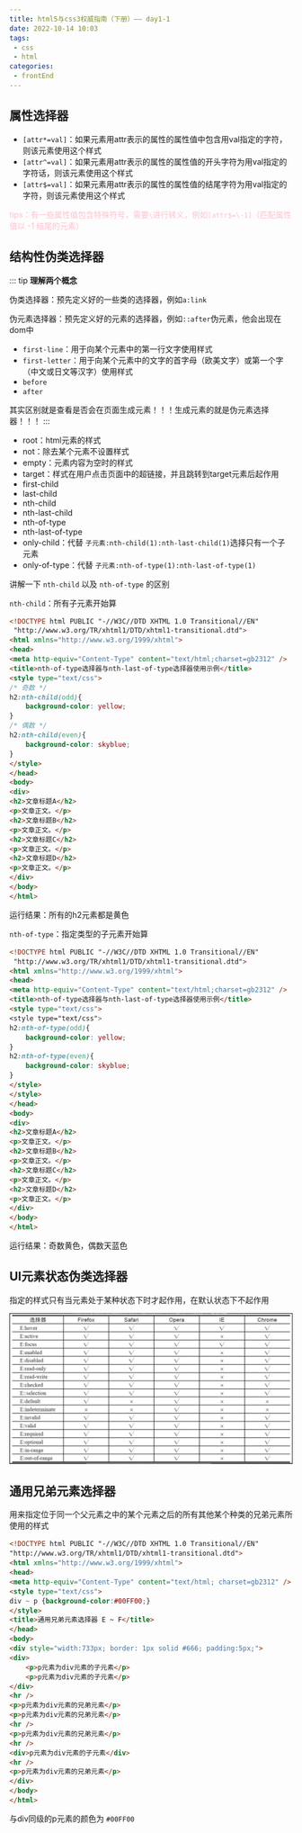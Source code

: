 ```yaml
---
title: html5与css3权威指南（下册）—— day1-1
date: 2022-10-14 10:03
tags: 
 - css
 - html 
categories: 
 - frontEnd
---
```


## 属性选择器

* `[attr*=val]`：如果元素用attr表示的属性的属性值中包含用val指定的字符，则该元素使用这个样式
* `[attr^=val]`：如果元素用attr表示的属性的属性值的开头字符为用val指定的字符话，则该元素使用这个样式
* `[attr$=val]`：如果元素用attr表示的属性的属性值的结尾字符为用val指定的字符，则该元素使用这个样式

<span style="color: pink;">tips：有一些属性值包含特殊符号，需要`\`进行转义，例如`[attr$=\-1]`（匹配属性值以 -1 结尾的元素）</span>

## 结构性伪类选择器

::: tip
**理解两个概念**

伪类选择器：预先定义好的一些类的选择器，例如`a:link`

伪元素选择器：预先定义好的元素的选择器，例如`::after`伪元素，他会出现在dom中

* `first-line`：用于向某个元素中的第一行文字使用样式
* `first-letter`：用于向某个元素中的文字的首字母（欧美文字）或第一个字（中文或日文等汉字）使用样式
* `before`
* `after`

其实区别就是查看是否会在页面生成元素！！！生成元素的就是伪元素选择器！！！
:::

* root：html元素的样式
* not：除去某个元素不设置样式
* empty：元素内容为空时的样式
* target：样式在用户点击页面中的超链接，并且跳转到target元素后起作用
* first-child
* last-child
* nth-child
* nth-last-child
* nth-of-type
* nth-last-of-type
* only-child：代替 `子元素:nth-child(1):nth-last-child(1)`选择只有一个子元素
* only-of-type：代替 `子元素:nth-of-type(1):nth-last-of-type(1)`

讲解一下 `nth-child` 以及 `nth-of-type` 的区别

`nth-child`：所有子元素开始算

```html
<!DOCTYPE html PUBLIC "-//W3C//DTD XHTML 1.0 Transitional//EN"
 "http://www.w3.org/TR/xhtml1/DTD/xhtml1-transitional.dtd">
<html xmlns="http://www.w3.org/1999/xhtml">
<head>
<meta http-equiv="Content-Type" content="text/html;charset=gb2312" />
<title>nth-of-type选择器与nth-last-of-type选择器使用示例</title>
<style type="text/css">
/* 奇数 */
h2:nth-child(odd){
    background-color: yellow;
}
/* 偶数 */
h2:nth-child(even){
    background-color: skyblue;
}
</style>
</head>
<body>
<div>
<h2>文章标题A</h2>
<p>文章正文。</p>
<h2>文章标题B</h2>
<p>文章正文。</p>
<h2>文章标题C</h2>
<p>文章正文。</p>
<h2>文章标题D</h2>
<p>文章正文。</p>
</div>
</body>
</html>
```

运行结果：所有的h2元素都是黄色

`nth-of-type`：指定类型的子元素开始算

```html
<!DOCTYPE html PUBLIC "-//W3C//DTD XHTML 1.0 Transitional//EN"
 "http://www.w3.org/TR/xhtml1/DTD/xhtml1-transitional.dtd">
<html xmlns="http://www.w3.org/1999/xhtml">
<head>
<meta http-equiv="Content-Type" content="text/html;charset=gb2312" />
<title>nth-of-type选择器与nth-last-of-type选择器使用示例</title>
<style type="text/css">
<style type="text/css">
h2:nth-of-type(odd){
    background-color: yellow;
}
h2:nth-of-type(even){
    background-color: skyblue;
}
</style>
</style>
</head>
<body>
<div>
<h2>文章标题A</h2>
<p>文章正文。</p>
<h2>文章标题B</h2>
<p>文章正文。</p>
<h2>文章标题C</h2>
<p>文章正文。</p>
<h2>文章标题D</h2>
<p>文章正文。</p>
</div>
</body>
</html>
```

运行结果：奇数黄色，偶数天蓝色

## UI元素状态伪类选择器

指定的样式只有当元素处于某种状态下时才起作用，在默认状态下不起作用

![ui状态伪类选择器](./2022-10-14-11-19-13.png)

## 通用兄弟元素选择器

用来指定位于同一个父元素之中的某个元素之后的所有其他某个种类的兄弟元素所使用的样式

```html
<!DOCTYPE html PUBLIC "-//W3C//DTD XHTML 1.0 Transitional//EN" 
"http://www.w3.org/TR/xhtml1/DTD/xhtml1-transitional.dtd">
<html xmlns="http://www.w3.org/1999/xhtml">
<head>
<meta http-equiv="Content-Type" content="text/html; charset=gb2312" />
<style type="text/css">
div ~ p {background-color:#00FF00;}
</style>
<title>通用兄弟元素选择器 E ~ F</title>
</head>
<body>
<div style="width:733px; border: 1px solid #666; padding:5px;">
<div>
    <p>p元素为div元素的子元素</p>
    <p>p元素为div元素的子元素</p>
</div>
<hr />
<p>p元素为div元素的兄弟元素</p>
<p>p元素为div元素的兄弟元素</p>
<hr />
<p>p元素为div元素的兄弟元素</p>
<hr />
<div>p元素为div元素的子元素</div>
<hr />
<p>p元素为div元素的兄弟元素</p>
</div>
</body>
</html>
```

与div同级的p元素的颜色为 `#00FF00`
